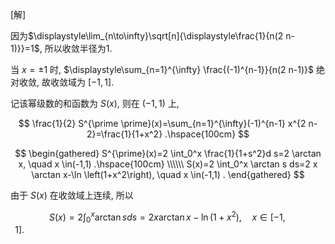 [解]

因为$\displaystyle\lim_{n\to\infty}\sqrt[n]{\displaystyle\frac{1}{n(2 n-1)}}=1$, 所以收敛半径为$1$.

当 $x= \pm 1$ 时, $\displaystyle\sum_{n=1}^{\infty} \frac{(-1)^{n-1}}{n(2 n-1)}$ 绝对收敛, 故收敛域为 $[-1,1]$.

记该幂级数的和函数为 $S(x)$, 则在 $(-1,1)$ 上,

$$
\frac{1}{2} S^{\prime \prime}(x)=\sum_{n=1}^{\infty}(-1)^{n-1} x^{2 n-2}=\frac{1}{1+x^2} .\hspace{100cm}
$$

$$
\begin{gathered}
S^{\prime}(x)=2 \int_0^x \frac{1}{1+s^2}d
 s=2 \arctan x, \quad x \in(-1,1) .\hspace{100cm} \\\\\\
S(x)=2 \int_0^x \arctan s  ds=2 x \arctan x-\ln \left(1+x^2\right), \quad x \in(-1,1) .
\end{gathered}
$$

由于 $S(x)$ 在收敛域上连续, 所以

$$
S(x)=2 \int_0^x \arctan s  ds=2 x \arctan x-\ln \left(1+x^2\right), \quad x \in[-1,1] .\hspace{100cm}
$$
